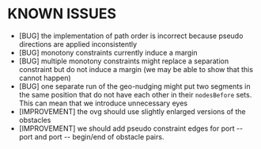 KNOWN ISSUES
============

* [BUG] the implementation of path order is incorrect because pseudo directions are applied inconsistently
* [BUG] monotony constraints currently induce a margin
* [BUG] multiple monotony constraints might replace a separation constraint but do not induce a margin (we may be able to show that this cannot happen)
* [BUG] one separate run of the geo-nudging might put two segments in the same position that do not have each other in their `nodesBefore` sets. This can mean that we introduce unnecessary eyes
* [IMPROVEMENT] the ovg should use slightly enlarged versions of the obstacles
* [IMPROVEMENT] we should add pseudo constraint edges for port -- port and port -- begin/end of obstacle pairs.

